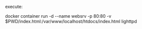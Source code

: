 execute: 

docker container run -d --name websrv -p 80:80 -v $PWD/index.html:/var/www/localhost/htdocs/index.html lighttpd
